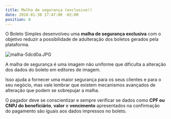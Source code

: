 ```yaml
---
title: Malha de segurança (exclusivo!)
date: 2018-01-30 17:47:00 -02:00
position: 8
---
```


O Boleto Simples desenvolveu uma **malha de segurança exclusiva** com o objetivo reduzir a possibilidade de adulteração dos boletos gerados pela plataforma.

![malha-5dcd0a.JPG](/uploads/malha-5dcd0a.JPG)

A malha de segurança é uma imagem não uniforme que dificulta a alteração dos dados do boleto em editores de imagem.

Isso ajuda a fornecer uma maior segurança para os seus clientes e para o seu negócio, mas vale lembrar que existem mecanismos avançados de alteração que podem se sobrepujar a malha.

O pagador deve se conscientizar e sempre verificar se dados como **CPF ou CNPJ do beneficiário**, **valor** e **vencimento** apresentados na confirmação do pagamento são iguais aos dados impressos no boleto.